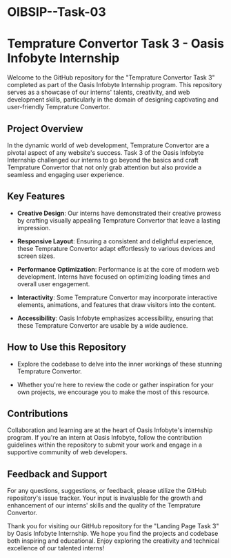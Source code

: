 # OIBSIP--Task-03
# Temprature Convertor Task 3 - Oasis Infobyte Internship

Welcome to the GitHub repository for the "Temprature Convertor Task 3" completed as part of the Oasis Infobyte Internship program. This repository serves as a showcase of our interns' talents, creativity, and web development skills, particularly in the domain of designing captivating and user-friendly Temprature Convertor.

## Project Overview

In the dynamic world of web development, Temprature Convertor are a pivotal aspect of any website's success. Task 3 of the Oasis Infobyte Internship challenged our interns to go beyond the basics and craft Temprature Convertor that not only grab attention but also provide a seamless and engaging user experience.

## Key Features

- **Creative Design**: Our interns have demonstrated their creative prowess by crafting visually appealing Temprature Convertor that leave a lasting impression.

- **Responsive Layout**: Ensuring a consistent and delightful experience, these Temprature Convertor adapt effortlessly to various devices and screen sizes.

- **Performance Optimization**: Performance is at the core of modern web development. Interns have focused on optimizing loading times and overall user engagement.

- **Interactivity**: Some Temprature Convertor may incorporate interactive elements, animations, and features that draw visitors into the content.

- **Accessibility**: Oasis Infobyte emphasizes accessibility, ensuring that these Temprature Convertor are usable by a wide audience.

## How to Use this Repository

- Explore the codebase to delve into the inner workings of these stunning Temprature Convertor.

- Whether you're here to review the code or gather inspiration for your own projects, we encourage you to make the most of this resource.

## Contributions

Collaboration and learning are at the heart of Oasis Infobyte's internship program. If you're an intern at Oasis Infobyte, follow the contribution guidelines within the repository to submit your work and engage in a supportive community of web developers.

## Feedback and Support

For any questions, suggestions, or feedback, please utilize the GitHub repository's issue tracker. Your input is invaluable for the growth and enhancement of our interns' skills and the quality of the Temprature Convertor.

Thank you for visiting our GitHub repository for the "Landing Page Task 3" by Oasis Infobyte Internship. We hope you find the projects and codebase both inspiring and educational. Enjoy exploring the creativity and technical excellence of our talented interns!
